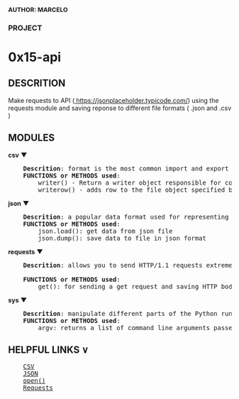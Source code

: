 ### <small>AUTHOR: MARCELO</small>
### PROJECT
<h1>0x15-api</h1>

## DESCRITION
<p>Make requests to API (<a href="https://jsonplaceholder.typicode.com/">
https://jsonplaceholder.typicode.com/</a>) using the requests module and saving reponse to different file formats ( .json and .csv )</p>

## MODULES

<b>csv</b> &#9660;
<pre>
    <b>Descrition</b>: format is the most common import and export format for spreadsheets and databases.
    <b>FUNCTIONS or METHODS used</b>:
	    writer() - Return a writer object responsible for converting the user’s data into delimited strings on the given file-like object. csvfile can be any object with a write() method
	    writerow() - adds row to the file object specified by writer
</pre>

<b>json</b> &#9660;
<pre>
    <b>Descrition</b>: a popular data format used for representing structured data.
    <b>FUNCTIONS or METHODS used</b>:
	    json.load(): get data from json file
	    json.dump(): save data to file in json format
</pre>
<b>requests</b> &#9660;
<pre>
    <b>Descrition</b>: allows you to send HTTP/1.1 requests extremely easily

    <b>FUNCTIONS or METHODS used</b>: 
	    get(): for sending a get request and saving HTTP body response
</pre>

<b>sys</b> &#9660;
<pre>
    <b>Descrition</b>: manipulate different parts of the Python runtime environment.
    <b>FUNCTIONS or METHODS used</b>:
	    argv: returns a list of command line arguments passed to a Python script.
</pre>


## HELPFUL LINKS &#8744;
<pre>
    <a  href="https://docs.python.org/3/library/csv.html">CSV</a>
    <a  href="https://www.programiz.com/python-programming/json">JSON</a>
    <a  href="https://www.programiz.com/python-programming/methods/built-in/open">open()</a>
    <a  href="https://requests.readthedocs.io/en/master/">Requests</a>
</pre>
